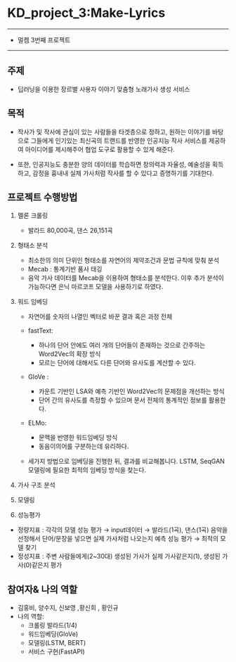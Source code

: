 # KD_project_3:Make-Lyrics

---

- 멀켐 3번째 프로젝트

---

## 주제

- 딥러닝을 이용한 장르별 사용자 이야기 맞춤형 노래가사 생성 서비스

## 목적

- 작사가 및 작사에 관심이 있는 사람들을 타겟층으로 정하고, 원하는 이야기를 바탕으로 그들에게 인기있는 최신곡의 트랜드를 반영한 인공지능 작사 서비스를 제공하여 아이디어를 제시해주어 협업 도구로 활용할 수 있게 해준다.

- 또한, 인공지능도 충분한 양의 데이터를 학습하면 창의력과 자율성, 예술성을 획득하고, 감정을 흉내내 실제 가사처럼 작사를 할 수 있다고 증명하기를 기대한다.

## 프로젝트 수행방법

1. 멜론 크롤링

   - 발라드 80,000곡, 댄스 26,151곡

2. 형태소 분석 

   - 최소한의 의미 단위인 형태소를 자연어의   제약조건과 문법 규칙에 맞춰 분석
   - Mecab : 통계기반 품사 태깅
   - 음악 가사 데이터를 Mecab을 이용하여 형태소를 분석한다. 이후 추가 분석이 가능하다면 은닉 마르코프 모델을 사용하기로 하였다.

3. 워드 임베딩

   - 자연어를 숫자의 나열인 벡터로 바꾼 결과 혹은 과정 전체

   - fastText: 
     - 하나의 단어 안에도 여러 개의 단어들이 존재하는 것으로 간주하는 Word2Vec의 확장 방식
     - 모르는 단어에 대해서도 다른 단어와 유사도를 계산할 수 있다.
   - GloVe :
     - 카운트 기반인 LSA와 예측 기반인 Word2Vec의 문제점을 개선하는 방식
     - 단어 간의 유사도를 측정할 수 있으며 문서 전체의 통계적인 정보를 활용한다.
   - ELMo:
     - 문맥을 반영한 워드임베딩 방식
     - 동음이의어를 구분하는데 유리하다.
   - 세가지 방법으로 임베딩을 진행한 뒤, 결과를 비교해봅니다. LSTM, SeqGAN모델링에 필요한 최적의 임베딩 방식을 찾는다.

4. 가사 구조 분석

5. 모델링

6. 성능평가

- 정량지표 : 각각의 모델 성능 평가 → input데이터 → 발라드(1곡), 댄스(1곡) 음악을 선정해서 단어/문장을 넣으면 실제 가사처럼 나오는지 예측 성능 평가 → 최적의 모델 찾기 
- 정성지표 : 주변 사람들에게(2~30대) 생성된 가사가 실제 가사같은지(1), 생성된 가사(0)같은지 평가

## 참여자& 나의 역할

- 김홍비, 양수지, 신보영 ,황신희 , 황인규
- 나의 역할:
  - 크롤링 발라드(1/4)
  - 워드임베딩(GloVe)
  - 모델링(LSTM, BERT)
  - 서비스 구현(FastAPI)
